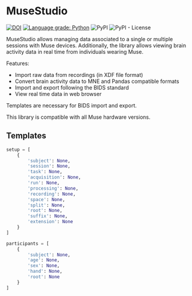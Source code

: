 # MuseStudio

[![DOI](https://zenodo.org/badge/334904649.svg)](https://zenodo.org/badge/latestdoi/334904649) [![Language grade: Python](https://img.shields.io/lgtm/grade/python/g/miguelascifo/MuseStudio.svg?logo=lgtm&logoWidth=18)](https://lgtm.com/projects/g/miguelascifo/MuseStudio/context:python)
![PyPI](https://img.shields.io/pypi/v/musestudio)
![PyPI - License](https://img.shields.io/pypi/l/musestudio)

MuseStudio allows managing data associated to a single or multiple sessions with Muse devices. Additionally, the library allows viewing brain activity data in real time from individuals wearing Muse.

Features:
* Import raw data from recordings (in XDF file format)
* Convert brain activity data to MNE and Pandas compatible formats
* Import and export following the BIDS standard
* View real time data in web browser

Templates are necessary for BIDS import and export.

This library is compatible with all Muse hardware versions.

## Templates
```python
setup = [
    {
        'subject': None,
        'session': None,
        'task': None,
        'acquisition': None,
        'run': None,
        'processing': None,
        'recording': None,
        'space': None,
        'split': None,
        'root': None,
        'suffix': None,
        'extension': None
    }
]

participants = [
    {
        'subject': None,
        'age': None,
        'sex': None,
        'hand': None,
        'root': None
    }
]
```
